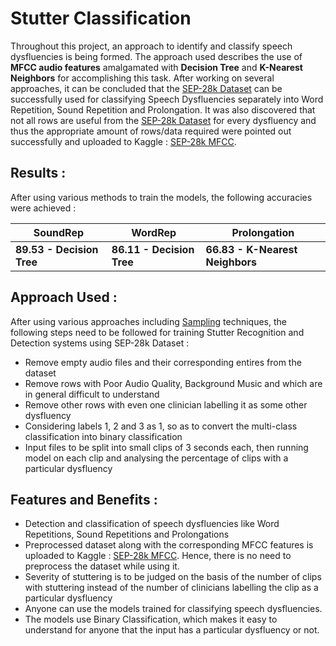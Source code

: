 # Stutter Classification

Throughout this project, an approach to identify and classify speech dysfluencies is being formed. The approach used describes the use of **MFCC audio features** amalgamated with **Decision Tree** and **K-Nearest Neighbors** for accomplishing this task. After working on several approaches, it can be concluded that the [SEP-28k Dataset](https://www.kaggle.com/datasets/bschuss02/sep28k "SEP-28k Dataset") can be successfully used for classifying Speech Dysfluencies separately into Word Repetition, Sound Repetition and Prolongation. It was also discovered that not all rows are useful from the [SEP-28k Dataset](https://www.kaggle.com/datasets/bschuss02/sep28k "SEP-28k Dataset") for every dysfluency and thus the appropriate amount of rows/data required were pointed out successfully and uploaded to Kaggle : [SEP-28k MFCC](https://www.kaggle.com/datasets/mitulgargsam/sep28kmfcc "SEP-28k MFCC").

## Results :

After using various methods to train the models, the following accuracies were achieved :

| SoundRep                        | WordRep                         | Prolongation                     |
| ------------------------------- | ------------------------------- | -------------------------------- |
| **89.53 - Decision Tree** | **86.11 - Decision Tree** | **66.83 - K-Nearest Neighbors** |

## Approach Used :

After using various approaches including [Sampling](https://machinelearningmastery.com/data-sampling-methods-for-imbalanced-classification/ "Sampling Techniques") techniques, the following steps need to be followed for training Stutter Recognition and Detection systems using SEP-28k Dataset :

* Remove empty audio files and their corresponding entires from the dataset
* Remove rows with Poor Audio Quality, Background Music and which are in general difficult to understand
* Remove other rows with even one clinician labelling it as some other dysfluency
* Considering labels 1, 2 and 3 as 1, so as to convert the multi-class classification into binary classification
* Input files to be split into small clips of 3 seconds each, then running model on each clip and analysing the percentage of clips with a particular dysfluency

## Features and Benefits :

* Detection and classification of speech dysfluencies like Word Repetitions, Sound Repetitions and Prolongations
* Preprocessed dataset along with the corresponding MFCC features is uploaded to Kaggle : [SEP-28k MFCC](https://www.kaggle.com/datasets/mitulgargsam/sep28kmfcc "SEP-28k MFCC"). Hence, there is no need to preprocess the dataset while using it.
* Severity of stuttering is to be judged on the basis of the number of clips with stuttering instead of the number of clinicians labelling the clip as a particular dysfluency
* Anyone can use the models trained for classifying speech dysfluencies.
* The models use Binary Classification, which makes it easy to understand for anyone that the input has a particular dysfluency or not.
